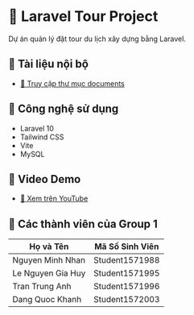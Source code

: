 # 🧳 Laravel Tour Project

Dự án quản lý đặt tour du lịch xây dựng bằng Laravel.

## 📄 Tài liệu nội bộ

- [📁 Truy cập thư mục documents](./documents)

## 🚀 Công nghệ sử dụng

- Laravel 10
- Tailwind CSS
- Vite
- MySQL

## 🎥 Video Demo

- [🔗 Xem trên YouTube](https://youtu.be/4mrO1SXO-U4)

## 👤 Các thành viên của Group 1

| Họ và Tên          | Mã Số Sinh Viên     |
|--------------------|---------------------|
| Nguyen Minh Nhan   | Student1571988      |
| Le Nguyen Gia Huy  | Student1571995      |
| Tran Trung Anh     | Student1571996      |
| Dang Quoc Khanh    | Student1572003      |
